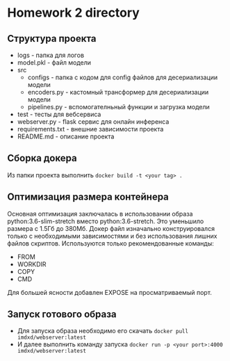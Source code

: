 # Homework 2 directory

## Структура проекта
- logs - папка для логов
- model.pkl - файл модели
- src
    - configs - папка с кодом для config файлов для десериализации модели
    - encoders.py - кастомный трансформер для десериализации модели
    - pipelines.py - вспомогателньный функции и загрузка модели
- test - тесты для вебсервиса
- webserver.py - flask сервис для онлайн инференса 
- requirements.txt - внешние зависимости проекта
- README.md - описание проекта

## Сборка докера
Из папки проекта выполнить `docker build -t <your tag> .`

## Оптимизация размера контейнера

Основная оптимизация заключалась в использовании образа python:3.6-slim-stretch 
вместо python:3.6-stretch. Это уменьшило размера с 1.5Гб до 380Мб. 
Докер файл изначально конструировался только с необходимыми зависимостями 
и без использования лишних файлов скриптов. Используются только рекомендованные команды:
- FROM
- WORKDIR
- COPY
- CMD

Для большей ясности добавлен EXPOSE на просматриваемый порт.

## Запуск готового образа

- Для запуска образа необходимо его скачать `docker pull imdxd/webserver:latest`
- И далее выполнить команду запуска 
  `docker run -p <your port>:4000 imdxd/webserver:latest`